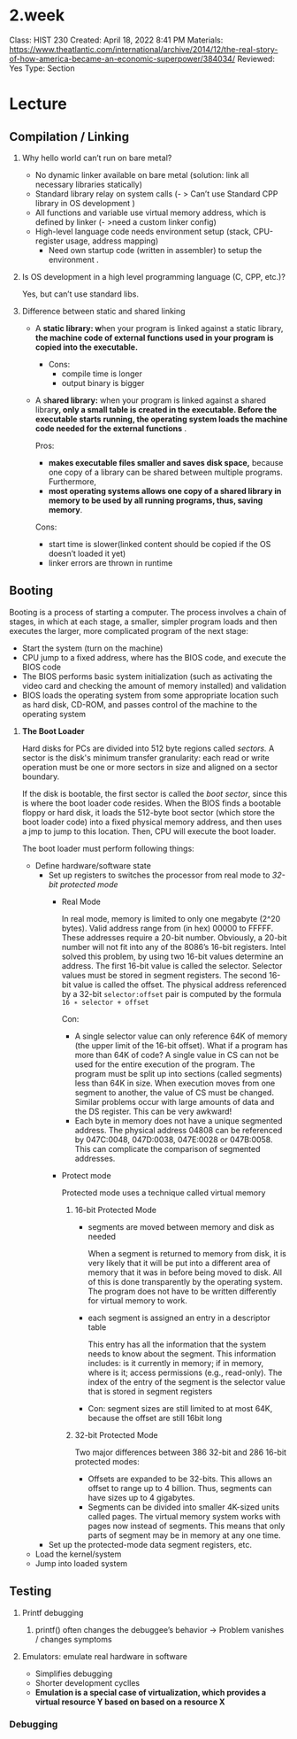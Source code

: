 # 2.week

Class: HIST 230
Created: April 18, 2022 8:41 PM
Materials: https://www.theatlantic.com/international/archive/2014/12/the-real-story-of-how-america-became-an-economic-superpower/384034/
Reviewed: Yes
Type: Section

# Lecture

## Compilation / Linking

1. Why hello world can’t run on bare metal?
    - No dynamic linker available on bare metal (solution: link all necessary libraries statically)
    - Standard library relay on system calls (- > Can’t use Standard CPP library in OS development )
    - All functions and variable use virtual memory address, which is defined by linker  (- >need a custom linker config)
    - High-level language code needs environment setup (stack, CPU-register usage, address mapping)
        - Need own startup code (written in assembler) to setup the environment .
2. Is OS development in a high level programming language (C, CPP, etc.)?
    
    Yes, but can’t use standard libs.
    
3. Difference between static and shared linking
    - A **static library:  w**hen your program is linked against a static library, **the machine code of external functions used in your program is copied into the executable.**
        - Cons:
            - compile time is longer
            - output binary is bigger
    - A s**hared library:**  when your program is linked against a shared librar**y, only a small table is created in the executable. Before the executable starts running, the operating system loads the machine code needed for the external functions** .
        
        Pros:
        
        - **makes executable files smaller and saves disk space,** because one copy of a library can be shared between multiple programs. Furthermore,
        - **most operating systems allows one copy of a shared library in memory to be used by all running programs, thus, saving memory**.
        
        Cons:
        
        - start time is slower(linked content should be copied if the OS doesn’t loaded it yet)
        - linker errors are thrown in runtime

## Booting

Booting is a process of starting a computer. The process involves a chain of stages, in which at each stage, a smaller, simpler program loads and then executes the larger, more complicated program of the next stage:

- Start the system (turn on the machine)
- CPU jump to a fixed address, where has the BIOS code, and execute the BIOS code
- The BIOS performs basic system initialization (such as activating the video card and checking the amount of memory installed) and validation
- BIOS loads the operating system from some appropriate location such as  hard disk, CD-ROM, and passes control of the machine to the operating system

1. **The Boot Loader**
    
    Hard disks for PCs are divided into 512 byte regions called *sectors.* A sector is the disk's minimum transfer granularity: each read or write operation must be one or more sectors in size and aligned on a sector boundary. 
    
    If the disk is bootable, the first sector is called the *boot sector*, since this is where the boot loader code resides. When the BIOS finds a bootable floppy or hard disk, it loads the 512-byte boot sector (which store the boot loader code) into a fixed physical memory address, and then uses a jmp to jump to this location.  Then, CPU will execute the boot loader. 
    
    The boot loader must perform following things:
    
    - Define hardware/software state
        - Set up registers to switches the processor from real mode to *32-bit protected mode*
            - Real Mode
                
                In real mode, memory is limited to only one megabyte (2^20 bytes). Valid
                address range from (in hex) 00000 to FFFFF. These addresses require a
                20-bit number. Obviously, a 20-bit number will not fit into any of the
                8086’s 16-bit registers. Intel solved this problem, by using two 16-bit values
                determine an address. The first 16-bit value is called the selector. Selector
                values must be stored in segment registers. The second 16-bit value is called
                the offset. The physical address referenced by a 32-bit `selector:offset` pair is
                computed by the formula `16 ∗ selector + offset`
                
                Con:
                
                - A single selector value can only reference 64K of memory (the upper
                limit of the 16-bit offset). What if a program has more than 64K of
                code? A single value in CS can not be used for the entire execution
                of the program. The program must be split up into sections (called
                segments) less than 64K in size. When execution moves from one segment to another, the value of CS must be changed. Similar problems
                occur with large amounts of data and the DS register. This can be
                very awkward!
                - Each byte in memory does not have a unique segmented address. The
                physical address 04808 can be referenced by 047C:0048, 047D:0038,
                047E:0028 or 047B:0058. This can complicate the comparison of segmented addresses.
            - Protect mode
                
                Protected mode uses a technique called virtual memory
                
                1. 16-bit Protected Mode
                    - segments are moved between memory and disk as needed
                        
                        When a segment is returned to memory from disk, it is very likely that it will be put into a different area of memory that it was in before being moved to disk. All of this is done transparently by the operating system. The program does not have to be written differently for virtual memory to work.
                        
                    - each segment is assigned an entry in a descriptor table
                        
                        This entry has all the information that the system needs to know
                        about the segment. This information includes: is it currently in memory;
                        if in memory, where is it; access permissions (e.g., read-only). The index
                        of the entry of the segment is the selector value that is stored in segment
                        registers
                        
                    - Con: segment sizes are still limited to at most 64K, because the offset are still 16bit long
                2. 32-bit Protected Mode
                    
                    Two major differences between 386 32-bit and 286 16-bit protected modes:
                    
                    - Offsets are expanded to be 32-bits. This allows an offset to range up
                    to 4 billion. Thus, segments can have sizes up to 4 gigabytes.
                    - Segments can be divided into smaller 4K-sized units called pages. The
                    virtual memory system works with pages now instead of segments.
                    This means that only parts of segment may be in memory at any one
                    time.
        - Set up the protected-mode data segment registers, etc.
    - Load the kernel/system
    - Jump into loaded system

## Testing

1. Printf debugging 
    1. printf() often changes the debuggee’s behavior  -> Problem vanishes / changes symptoms
    
2. Emulators: emulate real hardware in software
    - Simplifies debugging
    - Shorter development cyclles
    - **Emulation is a special case of virtualization, which provides a virtual resource Y based on based on a resource X**

### Debugging

